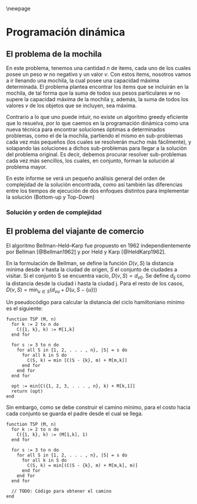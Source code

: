 \newpage

# Programación dinámica

## El problema de la mochila

   En este problema, tenemos una cantidad *n* de items, cada uno de los cuales posee un peso *w* no negativo y un valor *v*. Con estos items, nosotros vamos a ir llenando una mochila, la cual posee una capacidad máxima determinada.
   El problema plantea encontrar los items que se incluirán en la mochila, de tal forma que la suma de todos sus pesos particulares *w* no supere la capacidad máxima de la mochila y, además, la suma de todos los valores *v* de los objetos que se incluyen, sea máxima.

   Contrario a lo que uno puede intuir, no existe un algoritmo greedy eficiente que lo resuelva, por lo que caemos en la programación dinámica como una nueva técnica para encontrar soluciones óptimas a determinados problemas, como el de la mochila, partiendo el mismo en sub-problemas cada vez más pequeños (los cuales se resolverán mucho más fácilmente), y solapando las soluciones a dichos sub-problemas para llegar a la solución del problema original. Es decir, debemos procurar resolver sub-problemas cada vez más sencillos, los cuales, en conjunto, forman la solución al problema mayor.
   
   En este informe se verá un pequeño análisis general del orden de complejidad de la solución encontrada, como así también las diferencias entre los tiempos de ejecución de dos enfoques distintos para implementar la solución (Bottom-up y Top-Down)

### Solución y orden de complejidad

   

## El problema del viajante de comercio

El algoritmo Bellman-Held–Karp fue propuesto en 1962 independientemente por
Bellman [@Bellman1962] y por Held y Karp [@HeldKarp1962].

En la formulación de Bellman, se define la función $D(v,S)$ la distancia mínima
desde $v$ hasta la ciudad de origen, $S$ el conjunto de ciudades a visitar.
Si el conjunto S se encuentra vacío, $D(v,S)=d_{v0}$.
Se define $d_{ij}$ como la distancia desde la ciudad i hasta la ciudad j.
Para el resto de los casos, $D(v,S)=\min_{u\in S}(d_{vu} + D(u, S - \{u\}))$

Un pseudocódigo para calcular la distancia del ciclo hamiltoniano mínimo es el
siguiente:

```
function TSP (M, n)
  for k := 2 to n do
    C({1, k}, k) := M[1,k]
  end for

  for s := 3 to n do
    for all S in {1, 2, . . . , n}, |S| = s do
      for all k in S do
        C(S, k) = min [C(S - {k}, m) + M[m,k]]
      end for
    end for
  end for

  opt := min[C({1, 2, 3, . . . , n}, k) + M[k,1]]
  return (opt)
end
```

Sin embargo, como se debe construir el camino mínimo, para el costo hacia cada
conjunto se guarda el padre desde el cual se llega.

```
function TSP (M, n)
  for k := 2 to n do
    C({1, k}, k) := (M[1,k], 1)
  end for

  for s := 3 to n do
    for all S in {1, 2, . . . , n}, |S| = s do
      for all k in S do
        C(S, k) = min[(C(S - {k}, m) + M[m,k], m)]
      end for
    end for
  end for

  // TODO: Código para obtener el camino
end
```
